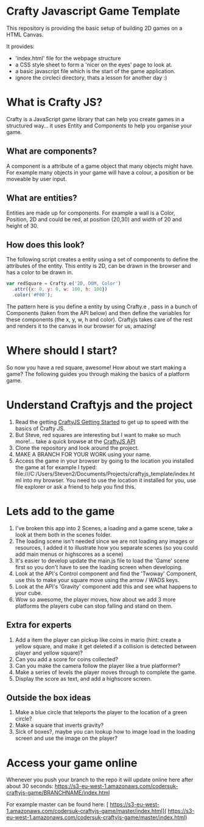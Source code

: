 # Crafty Javascript Game Template
This repository is providing the basic setup of building 2D games on a HTML Canvas.

It provides:
- 'index.html' file for the webpage structure
- a CSS style sheet to form a 'nicer on the eyes' page to look at.
- a basic javascript file which is the start of the game application.
- ignore the circleci directory, thats a lesson for another day :)

# What is Crafty JS?

Crafty is a JavaScript game library that can help you create games in a structured way… it uses Entity and Components to help you organise your game.

## What are components?
A component is a attribute of a game object that many objects might have. For example many objects in your game will have a colour, a position or be moveable by user input.

## What are entities?
Entities are made up for components. For example a wall is a Color, Position, 2D and could be red, at position (20,30) and width of 20 and height of 30.

## How does this look?
The following script creates a entity using a set of components to define the attributes of the entity. This entity is 2D, can be drawn in the browser and has a color to be drawn in.
```javascript
var redSquare = Crafty.e('2D, DOM, Color')
  .attr({x: 0, y: 0, w: 100, h: 100})
  .color('#F00');
```

The pattern here is you define a entity by using Crafty.e , pass in a bunch of Components (taken from the API below) and then define the variables for these components (the x, y, w, h and color). Craftyjs takes care of the rest and renders it to the canvas in our browser for us, amazing!

# Where should I start?
So now you have a red square, awesome! How about we start making a game? The following guides you through making the basics of a platform game. 

# Understand Craftyjs and the project
1. Read the getting [CraftyJS Getting Started](http://craftyjs.com/getting-started/) to get up to speed with the basics of Crafty JS.
2. But Steve, red squares are interesting but I want to make so much more!... take a quick browse at the [CraftyJS API](http://craftyjs.com/api/)
3. Clone the repository and look around the project.
4. MAKE A BRANCH FOR YOUR WORK using your name.
5. Access the game in your browser by going to the location you installed the game at for example I typed:
file:///C:/Users/Steven2/Documents/Projects/craftyjs_template/index.html into my browser. You need to use the location it installed for you, use file explorer or ask a friend to help you find this.

# Lets add to the game
1. I've broken this app into 2 Scenes, a loading and a game scene, take a look at them both in the scenes folder. 
2. The loading scene isn't needed since we are not loading any images or resources, I added it to illustrate how you separate scenes (so you could add main menus or highscores as a scene) 
3. It's easier to develop update the main.js file to load the 'Game' scene first so you don't have to see the loading screen when developing.
4. Look at the API's Control component and find the 'Twoway' Component, use this to make your square move using the arrow / WADS keys.
5. Look at the API's 'Gravity' component add this and see what happens to your cube.
6. Wow so awesome, the player moves, how about we add 3 more platforms the players cube can stop falling and stand on them. 

## Extra for experts
1. Add a item the player can pickup like coins in mario (hint: create a yellow square, and make it get deleted if a collision is detected between player and yellow square)?
2. Can you add a score for coins collected?
3. Can you make the camera follow the player like a true platformer?
4. Make a series of levels the player moves through to complete the game. 
5. Display the score as text, and add a highscore screen.

## Outside the box ideas
1. Make a blue circle that teleports the player to the location of a green circle?
2. Make a square that inverts gravity?
3. Sick of boxes?, maybe you can lookup how to image load in the loading screen and use the image on the player?

# Access your game online
Whenever you push your branch to the repo it will update online here after about 30 seconds:
https://s3-eu-west-1.amazonaws.com/codersuk-craftyjs-game/BRANCHNAME/index.html
  
For example master can be found here:
[
https://s3-eu-west-1.amazonaws.com/codersuk-craftyjs-game/master/index.html](
https://s3-eu-west-1.amazonaws.com/codersuk-craftyjs-game/master/index.html)
